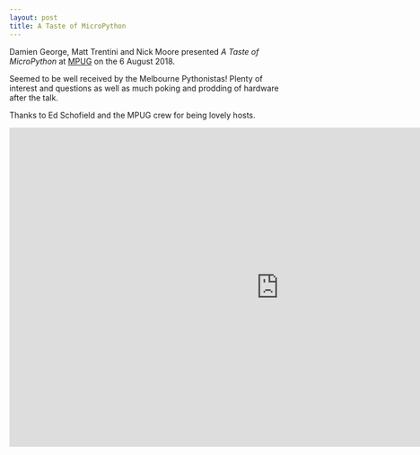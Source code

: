 ```yaml
---
layout: post
title: A Taste of MicroPython
---
```

Damien George, Matt Trentini and Nick Moore presented _A Taste of MicroPython_ at [MPUG](https://wiki.python.org/moin/MelbournePUG) on the 6 August 2018. 

Seemed to be well received by the Melbourne Pythonistas! Plenty of interest and questions as well as much poking and prodding of hardware after the talk. 

Thanks to Ed Schofield and the MPUG crew for being lovely hosts.

<iframe width="960" height="569" src="https://www.youtube.com/embed/eIo5OLSGESo" frameborder="0" allow="autoplay; encrypted-media" allowfullscreen></iframe>
